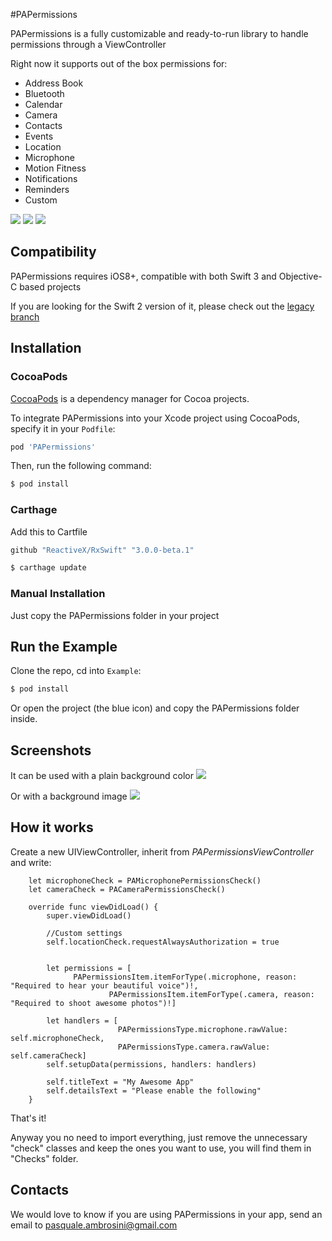 #PAPermissions

PAPermissions is a fully customizable and ready-to-run library to handle permissions through a ViewController

Right now it supports out of the box permissions for:

- Address Book
- Bluetooth
- Calendar
- Camera
- Contacts
- Events
- Location
- Microphone
- Motion Fitness
- Notifications
- Reminders
- Custom

![](./ReadmeResources/PAPermissions1.gif)
![](./ReadmeResources/PAPermissions2.gif)
![](./ReadmeResources/PAPermissions3.gif)
## Compatibility

PAPermissions requires iOS8+, compatible with both Swift 3 and Objective-C based projects

If you are looking for the Swift 2 version of it, please check out the [legacy branch](https://github.com/pascalbros/PAPermissions/tree/legacy)

## Installation


### CocoaPods

[CocoaPods](http://cocoapods.org) is a dependency manager for Cocoa projects.

To integrate PAPermissions into your Xcode project using CocoaPods, specify it in your `Podfile`:

```ruby
pod 'PAPermissions'
```

Then, run the following command:

```bash
$ pod install
```

### Carthage

Add this to Cartfile
```sh
github "ReactiveX/RxSwift" "3.0.0-beta.1"
```

```sh
$ carthage update
```

### Manual Installation

Just copy the PAPermissions folder in your project

## Run the Example

Clone the repo, cd into `Example`:

```bash
$ pod install
```

Or open the project (the blue icon) and copy the PAPermissions folder inside.

## Screenshots

It can be used with a plain background color
![](./ReadmeResources/Screen1.png)

Or with a background image
![](./ReadmeResources/Screen2.png)

## How it works

Create a new UIViewController, inherit from *PAPermissionsViewController* and write:

```
	let microphoneCheck = PAMicrophonePermissionsCheck()
	let cameraCheck = PACameraPermissionsCheck()

	override func viewDidLoad() {
		super.viewDidLoad()

		//Custom settings
		self.locationCheck.requestAlwaysAuthorization = true


		let permissions = [
	          PAPermissionsItem.itemForType(.microphone, reason: "Required to hear your beautiful voice")!,
					  PAPermissionsItem.itemForType(.camera, reason: "Required to shoot awesome photos")!]

		let handlers = [
						PAPermissionsType.microphone.rawValue: self.microphoneCheck,
						PAPermissionsType.camera.rawValue: self.cameraCheck]
		self.setupData(permissions, handlers: handlers)

		self.titleText = "My Awesome App"
		self.detailsText = "Please enable the following"
	}

```

That's it!

Anyway you no need to import everything, just remove the unnecessary "check" classes and keep the ones you want to use, you will find them in "Checks" folder.


## Contacts

We would love to know if you are using PAPermissions in your app, send an email to <pasquale.ambrosini@gmail.com>
